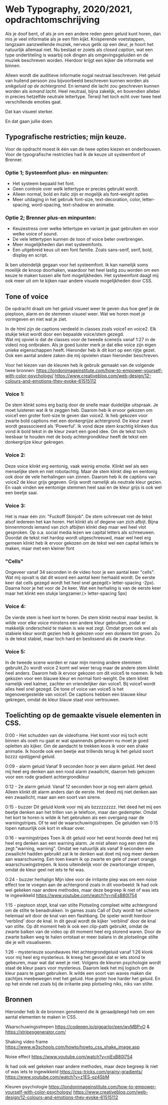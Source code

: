 # Web Typography, 2020/2021, opdrachtomschrijving

Als je doof bent, of als je om een andere reden geen geluid kunt horen, dan mis je veel informatie als je een film kijkt. Knisperende voetstappen, langzaam aanzwellende muziek, nerveus getik op een deur, je hoort het natuurlijk allemaal niet. Nu bestaat er zoiets als *closed caption*, wat een type ondertiteling is waarbij ook dingen als omgevingsgeluiden en de muziek beschreven worden. Hierdoor krijgt een kijker die informatie wel binnen.

Alleen wordt die auditieve informatie nogal neutraal beschreven. Het geluid van huilend persoon zou bijvoorbeeld beschreven kunnen worden als *snikgeluid op de achtergrond*. En iemand die lacht zou geschreven kunnen worden als *iemand lacht.* Heel neutraal, bijna zakelijk, en bovendien allebei in precies hetzelfde neutrale lettertype. Terwijl het toch echt over twee heel verschillende emoties gaat. 

Dat kan visueel sterker. 

En dat gaan jullie doen.

## Typografische restricties; mijn keuze.

Voor de opdracht moest ik één van de twee opties kiezen en onderbouwen. Voor de typografische restricties had ik de keuze uit systeemfont of Brenner.


### Optie 1; Systeemfont plus- en minpunten:
-   Het systeem bepaald het font.
-	Geen controle over welk lettertype er precies gebruikt wordt.
-	Alleen normal, bold en italic zijn er mogelijk als font-weight opties
-	Meer uitdaging in het gebruik font-size, text-decoration, color, letter-spacing, word-spacing, text-shadow en animatie. 

### Optie 2; Brenner plus-en minpunten:
-	Keuzestress over welke lettertype en variant je gaat gebruiken en voor welke voice of sound. 
-	De vele lettertypen kunnen de toon of voice beter overbrengen. 
-	Meer mogelijkheden dan met systeemfonts. 
-   Een uitgebreid keus uit een font familie. Zoals sans-serif, serif, bold, display en script.

Ik ben uiteindelijk gegaan voor het systeemfont. Ik kan namelijk soms moeilijk de knoop doorhaken, waardoor het heel lastig zou worden om een keuze te maken tussen alle font mogelijkheden. Het systeemfont daagt mij ook meer uit om te kijken naar andere visuele mogelijkheden door CSS.


## Tone of voice
De opdracht draait om het geluid visueel weer te geven dus hoe geef je de pieptoon, alarm en de stemmen visueel weer.
Wat we horen moet je vormgeven en niet wat je ziet.

In de html zijn de captions verdeeld in classes zoals voice1 en voice2. Elk stukje tekst wordt door een bepaalde voice/stem gezegd.  
Wat mij opviel is dat de classes voor de tweede scene(is vanaf 1:27 in de video) nog ontbraken. Als je goed luister merk je dat elke voice zijn eigen unieke eigenschappen heeft. Hieronder heb ik dit kort op een rijtje gezet. Ook een aantal andere zaken die mij opvielen staan hieronder beschreven.

Voor het kiezen van de kleuren heb ik gebruik gemaakt van de volgende twee bronnen: 
https://londonimageinstitute.com/how-to-empower-yourself-with-color-psychology/
https://www.creativebloq.com/web-design/12-colours-and-emotions-they-evoke-61515112

### Voice 1:
De stem klinkt soms erg bazig door de snelle maar duidelijke uitspraak. Je moet luisteren wat ik te zeggen heb. Daarom heb ik ervoor gekozen om voice1 een groter font-size te geven dan voice2. Ik heb gekozen voor zwarte bold captions met een donkergrijze achtergrond. De kleur zwart wordt geassocieerd als 'Powerful'. Ik vond deze stem krachtig klinken dus vond ik bold tekst in de kleur zwart een goed idee. Om de tekst toch leesbaar te houden met de body achtergrondkleur heeft de tekst een donkergrijze kleur gekregen. 

### Voice 2: 
Deze voice klinkt erg eentonig, vaak weinig emotie. Klinkt wel als een menselijke stem en niet robotachtig. 
Maar de stem klinkt diep en eentonig ook door de vele herhalingen van zinnen. Daarom heb ik de captions van voice2 de kleur grijs gegeven. Grijs wordt namelijk als neutrale kleur gezien. En vaak vinden we eentonige stemmen heel saai en de kleur grijs is ook wel een beetje saai. 

### Voice 3:
Het is maar één zin: "Fuckoff Skinjob". De stem schreeuwt niet de tekst alsof iedereen het kan horen. Het klinkt als of degene van zich afbijt.
Bijna binnenmonds iemand van zich afbijten klinkt diep maar wel heel vlot gesproken. Op o.a. social media lezen we capital letters als schreeuwen. Doordat de tekst niet hardop wordt uitgeschreeuwd, maar wel heel erg gemeen klinkt heb ik ervoor gekozen om de tekst wel een capital letters te maken, maar met een kleiner font

### "Cells"
Ongeveer vanaf 34 seconden in de video hoor je een aantal keer "cells". Wat mij opvalt is dat dit woord een aantal keer herhaald wordt.
De eerste keer dat cells gezegd wordt het heel snel gezegd(> letter-spacing -2px). Daarna hoor je het voor de 2e keer. Wat een herhaling is van de eerste keer maar het klinkt een stukje langzamer.(> letter-spacing 5px) 

### Voice 4:
De vierde stem is heel kort te horen. De stem klinkt neutral maar beslist. Ik wilde voor elke voice minstens een andere kleur gebruiken, zodat er makkelijk onderscheid te maken is wie wat zegt. Omdat groen ook wel als stabiele kleur wordt gezien heb ik gekozen voor een donkere tint groen. Zo is de tekst stabiel, maar toch hard en beslissend als de zwarte kleur. 

### Voice 5: 
In de tweede scene worden er naar mijn mening andere stemmem gebruikt.Zo wordt voice 2 komt wel weer terug maar de andere stem klinkt heel anders. Daarom heb ik ervoor gekozen om dit voice5 te noemen. Ik heb gekozen voor een blauwe kleur en normal font-weight. De stem klinkt namelijk veel kalmer, zachter en vriendelijker dan voice1. Bij voice1 wordt alles heel snel gezegd. De tone of voice van voice5 is het tegenovergestelde van voice1. De captions hebben een blauwe kleur gekregen, omdat de kleur blauw staat voor vertrouwen. 


## Toelichting op de gemaakte visuele elementen in CSS.

0:00 - 
    Het schudden van de videoframe. Het komt voor mij toch echt binnen als ooeh nu gaat er wat spannends gebeuren nu moet je goed opletten als kijker. Om de aandacht te trekken koos ik voor een shake animatie. Ik hoorde ook een beetje wat trillends terug ik het geluid soort bzzzz opstijgend geluid.
    
0:09 - alarm geluid
    Vanaf 9 seconden hoor je een alarm geluid. Het deed mij heel erg denken aan een rood alarm zwaailicht, daarom heb gekozen voor een rode gradient achtergrondkleur

0:12 - 2e alarm geluid:
    Vanaf 12 seconden hoor je nog een alarm geluid. Alleen klinkt dit alarm anders dan de eerste. Het deed mij niet denken aan een zwaailicht, maar aan een soort van sirene. 

0:15 - buzzer
    Dit geluid klonk voor mij als bzzzzzzzzz. Het deed het mij een beetje denken aan het trillen van je telefoon, maar dan gedempter. Omdat het kort te horen is wilde ik het gebruiken als een overgang naar de warningstripes. Of te wel de waarschuwingsstrepen. 
    De geluiden van 0:15 lopen natuurlijk ook kort in elkaar over. 

0:16 - warningstripes
    Toen ik dit geluid voor het eerst hoorde deed het mij heel erg denken aan een warning alarm. Je mist alleen nog een stem die zegt:"warning, warning". Omdat we natuurlijk als vanaf 9 seconden een zwaailicht hadden gebruikt zat ik te denken wat doet mij nog meer denken aan waarschuwing. Een toen kwam ik op zwarte en gele of zwart orangje waarschuwingstrepen. Ik koos uiteindelijk voor de zwartorangje strepen, omdat de kleur geel net iets te fel was. 

0:24 - buzzer herhalign
    Mijn idee voor de irritante piep was om een noise effect toe te voegen aan de achtergrond zoals in dit voorbeeld: 
    Ik had ook wel gekeken naar andere methodes, maar deze begreep ik niet of was iets te ingewikkeld
https://www.youtube.com/watch?v=niEsB80l754  

1:15 - pieptoon stopt, knal van stilte
    Plotseling compleet witte achtergrond om de stilte te benadrukken. In games zoals Call of Duty wordt het scherm helemaal wit door de knal van een flashbang. De speler wordt hierdoor 'verblind' door de knal. In dit geval wordt de kijker 'verblind' door de knal van stilte. 
Op dit moment heb ik ook een clip-path gebruikt, omdat de zwarte balken van de video op dit moment heel erg storend waren. Door de zwarte balken weg te halen ontstaat er meer balans in de plotselinge stilte die je wilt visualiseren.

1:26 - mysterieuze soundwaves
    Het achtergrondgeluid vanaf 1:26 klonk voor mij heel erg mysterieus. Ik kreeg het gevoel dat er iets stond te gebeuren, maar wat dat weet je niet. Volgens de kleuren psychologie wordt staat de kleur paars voor mysterieus. Daarom leek het mij logisch om de kleur paars te gaan gebruiken. Ik wilde een soort van waves maken die zachtjes meebewegen met het geluid. Hoe groter hoe harder het geluid. En op het einde net zoals bij de irritante piep plotseling niks, niks van stilte. 

## Bronnen
Hieronder heb ik de bronnen genoteerd die ik geraadpleegd heb om een aantal elementen te maken in CSS.

Waarschuwingsstrepen
https://codepen.io/pigparlor/pen/wvMBPvO & https://stripesgenerator.com/ 

Shaking video frame
 https://www.w3schools.com/howto/howto_css_shake_image.asp

Noise effect
https://www.youtube.com/watch?v=niEsB80l754 

Ik had ook wel gekeken naar andere methodes, maar deze begreep ik niet of was iets te ingewikkeld
https://css-tricks.com/grainy-gradients/
https://www.youtube.com/watch?v=z1ES-oz4SbM 

Kleuren psychologie
https://londonimageinstitute.com/how-to-empower-yourself-with-color-psychology/
https://www.creativebloq.com/web-design/12-colours-and-emotions-they-evoke-61515112